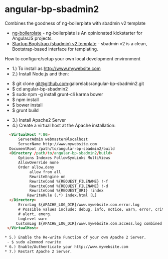 angular-bp-sbadmin2
===================
Combines the goodness of ng-boilerplate with sbadmin v2 template

* [ng-boilerplate](https://github.com/ngbp/ngbp) - ng-boilerplate is An opinionated kickstarter for AngularJS projects.
* [Startup Bootstrap (sbadmin) v2 template](http://startbootstrap.com/sb-admin-v2) - sbadmin v2 is a clean, Bootstrap-based interface for templating.

How to configure/setup your own local development environment
* 1.) To install as http://www.mywebsite.com
* 2.) Install Node.js and then:
 - $ git clone git@github.com:galorelabs/angular-bp-sbadmin2.git
 - $ cd angular-bp-sbadmin2
 - $ sudo npm -g install grunt-cli karma bower
 - $ npm install
 - $ bower install
 - $ grunt build
* 3.) Install Apache2 Server
* 4.) Create a virtual host at the Apache installation:
```html
  <VirtualHost *:80>
      ServerAdmin webmaster@localhost
      ServerName http://www.mywebsite.com      
  DocumentRoot /path/to/angular-bp-sbadmin2/build
  <Directory /path/to/angular-bp-sbadmin2/build>
      Options Indexes FollowSymLinks MultiViews
      AllowOverride none
      Order allow,deny
           allow from all
           RewriteEngine on
           RewriteCond %{REQUEST_FILENAME} !-f
           RewriteCond %{REQUEST_FILENAME} !-d
           RewriteCond %{REQUEST_URI} !index
          RewriteRule (.*) index.html [L]          
  </Directory>
      ErrorLog ${APACHE_LOG_DIR}/www.mywebsite.com.error.log
      # Possible values include: debug, info, notice, warn, error, crit,
      # alert, emerg.
      LogLevel warn      
     CustomLog ${APACHE_LOG_DIR}/www.mywebsite.com.access.log combined     
 </VirtualHost>
 
* 5.) Enable the Re-write Function of your own Apache 2 Server.
 - $ sudo a2enmod rewrite
* 6.) Enable/Authenticate your http://www.mywebsite.com
* 7.) Restart Apache 2 Server.